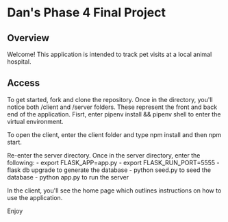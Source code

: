 # Dan's Phase 4 Final Project

## Overview

Welcome! This application is intended to track pet visits at a local animal hospital. 

## Access

To get started, fork and clone the repository. Once in the directory, you'll notice both /client and /server folders. These represent the front and back end of the application. Fisrt, enter pipenv install && pipenv shell to enter the virtual environment. 

To open the client, enter the client folder and type npm install and then npm start. 

Re-enter the server directory. Once in the server directory, enter the following:
    - export FLASK_APP=app.py
	- export FLASK_RUN_PORT=5555
	- flask db upgrade to generate the database
	- python seed.py to seed the database
	- python app.py to run the server

In the client, you'll see the home page which outlines instructions on how to use the application. 

Enjoy

